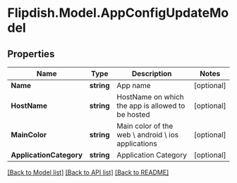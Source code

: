 # Flipdish.Model.AppConfigUpdateModel
## Properties

Name | Type | Description | Notes
------------ | ------------- | ------------- | -------------
**Name** | **string** | App name | [optional] 
**HostName** | **string** | HostName on which the app is allowed to be hosted | [optional] 
**MainColor** | **string** | Main color of the web \\ android \\ ios applications | [optional] 
**ApplicationCategory** | **string** | Application Category | [optional] 

[[Back to Model list]](../README.md#documentation-for-models) [[Back to API list]](../README.md#documentation-for-api-endpoints) [[Back to README]](../README.md)

